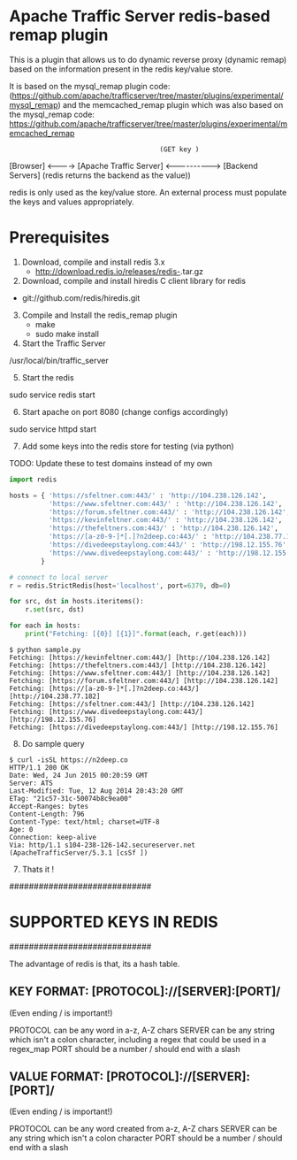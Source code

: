 Apache Traffic Server redis-based remap plugin
==============================================

This is a plugin that allows us to do dynamic reverse proxy (dynamic remap) based on the
information present in the redis key/value store.

It is based on the mysql_remap plugin code:
(https://github.com/apache/trafficserver/tree/master/plugins/experimental/mysql_remap)
and the memcached_remap plugin which was also based on the mysql_remap code:
https://github.com/apache/trafficserver/tree/master/plugins/experimental/memcached_remap


                                          (GET key )
[Browser] <----> [Apache Traffic Server] <----------> [Backend Servers]
                            (redis returns the backend as the value))

redis is only used as the key/value store.  An external process must populate
the keys and values appropriately.

Prerequisites
==============================================

1. Download, compile and install redis 3.x
   * http://download.redis.io/releases/redis-<version>.tar.gz
2.  Download, compile and install hiredis C client library for redis
   * git://github.com/redis/hiredis.git
3. Compile and Install the redis_remap plugin
   * make
   * sudo make install
4. Start the Traffic Server

/usr/local/bin/traffic_server

5. Start the redis

sudo service redis start

6. Start apache on port 8080 (change configs accordingly)

sudo service httpd start

7. Add some keys into the redis store for testing (via python)

TODO: Update these to test domains instead of my own

```python
import redis

hosts = { 'https://sfeltner.com:443/' : 'http://104.238.126.142',
          'https://www.sfeltner.com:443/' : 'http://104.238.126.142',
          'https://forum.sfeltner.com:443/' : 'http://104.238.126.142',
          'https://kevinfeltner.com:443/' : 'http://104.238.126.142',
          'https://thefeltners.com:443/' : 'http://104.238.126.142',
          'https://[a-z0-9-]*[.]?n2deep.co:443/' : 'http://104.238.77.182',
          'https://divedeepstaylong.com:443/' : 'http://198.12.155.76',
          'https://www.divedeepstaylong.com:443/' : 'http://198.12.155.76',
        }

# connect to local server
r = redis.StrictRedis(host='localhost', port=6379, db=0)

for src, dst in hosts.iteritems():
    r.set(src, dst)

for each in hosts:
    print("Fetching: [{0}] [{1}]".format(each, r.get(each)))
```

```
$ python sample.py
Fetching: [https://kevinfeltner.com:443/] [http://104.238.126.142]
Fetching: [https://thefeltners.com:443/] [http://104.238.126.142]
Fetching: [https://www.sfeltner.com:443/] [http://104.238.126.142]
Fetching: [https://forum.sfeltner.com:443/] [http://104.238.126.142]
Fetching: [https://[a-z0-9-]*[.]?n2deep.co:443/] [http://104.238.77.182]
Fetching: [https://sfeltner.com:443/] [http://104.238.126.142]
Fetching: [https://www.divedeepstaylong.com:443/] [http://198.12.155.76]
Fetching: [https://divedeepstaylong.com:443/] [http://198.12.155.76]
```



8. Do sample query

```
$ curl -isSL https://n2deep.co
HTTP/1.1 200 OK
Date: Wed, 24 Jun 2015 00:20:59 GMT
Server: ATS
Last-Modified: Tue, 12 Aug 2014 20:43:20 GMT
ETag: "21c57-31c-50074b8c9ea00"
Accept-Ranges: bytes
Content-Length: 796
Content-Type: text/html; charset=UTF-8
Age: 0
Connection: keep-alive
Via: http/1.1 s104-238-126-142.secureserver.net (ApacheTrafficServer/5.3.1 [csSf ])
```


7. Thats it !

#############################
#  SUPPORTED KEYS IN REDIS  #
#############################

The advantage of redis is that, its a hash table.

KEY FORMAT:    [PROTOCOL]://[SERVER]:[PORT]/
--------------------------------------------
(Even ending / is important!)

PROTOCOL can be any word in a-z, A-Z chars
SERVER   can be any string which isn't a colon character, including a regex
         that could be used in a regex_map 
PORT     should be a number
/        should end with a slash

VALUE FORMAT:  [PROTOCOL]://[SERVER]:[PORT]/
--------------------------------------------
(Even ending / is important!)

PROTOCOL can be any word created from a-z, A-Z chars
SERVER   can be any string which isn't a colon character
PORT     should be a number
/        should end with a slash
